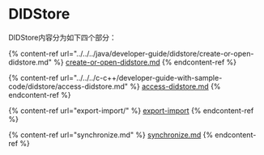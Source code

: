 # DIDStore

DIDStore内容分为如下四个部分：

{% content-ref url="../../../java/developer-guide/didstore/create-or-open-didstore.md" %}
[create-or-open-didstore.md](../../../java/developer-guide/didstore/create-or-open-didstore.md)
{% endcontent-ref %}

{% content-ref url="../../../c-c++/developer-guide-with-sample-code/didstore/access-didstore.md" %}
[access-didstore.md](../../../c-c++/developer-guide-with-sample-code/didstore/access-didstore.md)
{% endcontent-ref %}

{% content-ref url="export-import/" %}
[export-import](export-import/)
{% endcontent-ref %}

{% content-ref url="synchronize.md" %}
[synchronize.md](synchronize.md)
{% endcontent-ref %}
